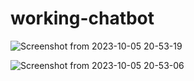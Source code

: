 # working-chatbot
 ![Screenshot from 2023-10-05 20-53-19](https://github.com/Michael-Njoroge/Rule-Chatbot-and-OpenAI-Chatbot-combined/assets/93155563/0b8ed0e7-1852-4d12-8ea1-4407ce61854b)

![Screenshot from 2023-10-05 20-53-06](https://github.com/Michael-Njoroge/Rule-Chatbot-and-OpenAI-Chatbot-combined/assets/93155563/f06fdbc7-771a-4c5b-8c91-8704cb1fb1b7)

